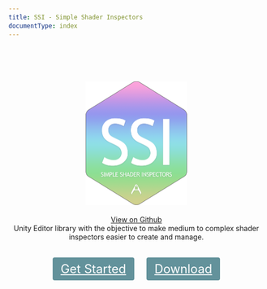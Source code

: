 ```yaml
---
title: SSI - Simple Shader Inspectors
documentType: index
---
```


<style type="text/css">
.titleArea, .body-content {
    height: 350px;
    padding-top: 70px;
    text-align: center;
}
.col-md-10 {
  width: 100%;
}

.title-footer {
    position: absolute;
    left: 0;
    right: 0;
    bottom: 0;
    z-index: 1000;
}
.footer-container{
  padding-left: 15px;
}

.buttons-unit .button {
    font-size: 24px;
    color: #fff;
    background: #63929B;
    padding: 8px 16px;
    border-radius: 4px;
    margin: 10px;
}

.buttons-unit {
    margin-top: 40px;
}

@media only screen and (max-width: 768px)
{
.button {
    display: block;
    margin: 12px;
}
}

.hero .button {
    border-radius: 4px;
    padding: 8px 16px;
    margin: 0 12px;
    /* box-shadow: 1px 3px 3px rgb(0 0 0 / 30%); */
}
</style>


<div class="titleArea">
  <div class="wrap">
    <div class="text">
      <img alt="Simple Shader Inspectors" width="200" heigth="200" src="logo.png" />
    </div>
    <div class="buttons-unit-small">
      <br/>
        <a class="github-link" href="https://github.com/VRLabs/SimpleShaderInspectors">View on Github</a>
    </div>
    <div class="minitext">
     Unity Editor library with the objective to make medium to complex shader inspectors easier to create and manage.
    </div>
    <div class="buttons-unit">
      <a href="guides/InspectorDevelopment/GettingStarted.md" class="button"><i class="glyphicon glyphicon-play-circle"></i> Get Started</a>
      <a href="https://github.com/VRLabs/SimpleShaderInspectors/releases" class="button"><i class="glyphicon glyphicon-download"></i> Download</a>
    </div>
  </div>
</div>

